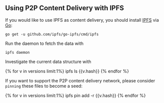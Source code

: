 ## Using P2P Content Delivery with IPFS

If you would like to use IPFS as content delivery, you should install
[IPFS](https://ipfs.io/) via [Go](http://golang.org):

    go get -u github.com/ipfs/go-ipfs/cmd/ipfs

Run the daemon to fetch the data with

    ipfs daemon

Investigate the current data structure with

{% for v in versions limit:1%}
    ipfs ls {{v.hash}}
{% endfor %}

If you want to support the P2P content delivery network, please consider
`pinning` these files to become a seed:

{% for v in versions limit:1%}
    ipfs pin add -r {{v.hash}}
{% endfor %}
